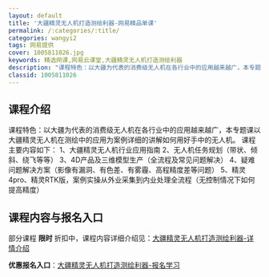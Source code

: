 ```yaml
---
layout: default
title: '大疆精灵无人机打造测绘利器-网易精品单课'
permalink: /:categories/:title/
categories: wangyi2
tags: 网易提供
cover: 1005811026.jpg
keywords: 精选网课,网易云课堂,大疆精灵无人机打造测绘利器
description: "课程特色：以大疆为代表的消费级无人机在各行业中的应用越来越广，本专题课以大疆精灵无人机在测绘中的应用为案例详细的讲解如何用好手中的无人机。课程主要内容如下：1、大疆精灵无人机行业应用指南2、"
classid: 1005811026
---
```


## 课程介绍

课程特色：以大疆为代表的消费级无人机在各行业中的应用越来越广，本专题课以大疆精灵无人机在测绘中的应用为案例详细的讲解如何用好手中的无人机。
课程主要内容如下：
1、大疆精灵无人机行业应用指南
2、无人机任务规划（带状、倾斜、绕飞等等）
3、4D产品及三维模型生产（全流程及常见问题解决）
4、疑难问题解决方案（影像有漏洞、有色差、有雾霾、高程精度差等问题）
5、精灵4pro、精灵RTK版，案例实操从外业采集到内业处理全流程（无控制情况下如何提高精度）

## 课程内容与报名入口

部分课程 **限时** 折扣中，课程内容详细介绍见：[大疆精灵无人机打造测绘利器-详情介绍](https://study.163.com/course/introduction/1005811026.htm?share=1&shareId=1025206652&utm_campaign=share&utm_medium=iphoneShare&utm_source=&utm_u=1025206652)

**优惠报名入口**：[大疆精灵无人机打造测绘利器-报名学习](https://study.163.com/course/introduction/1005811026.htm?share=1&shareId=1025206652&utm_campaign=share&utm_medium=iphoneShare&utm_source=&utm_u=1025206652)

